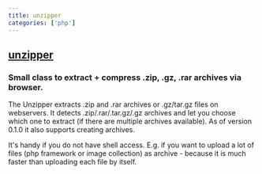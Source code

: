 ```yaml
---
title: unzipper
categories: ['php']
---
```

## [unzipper](https://github.com/ndeet/unzipper)

### Small class to extract + compress .zip, .gz, .rar archives via browser. 


The Unzipper extracts .zip and .rar archives or .gz/tar.gz files on webservers. It detects .zip/.rar/.tar.gz/.gz archives and let you choose which one to extract (if there are multiple archives available).
As of version 0.1.0 it also supports creating archives.

It's handy if you do not have shell access. E.g. if you want to upload a lot of files (php framework or image collection) as archive - because it is much faster than uploading each file by itself.

